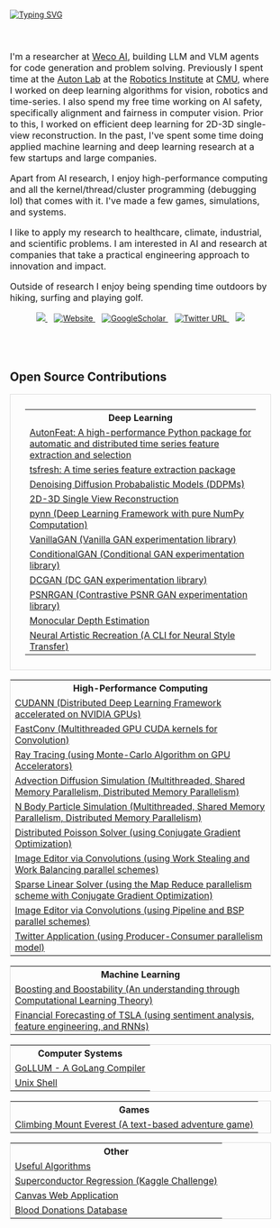 <div style="padding: 20px;">
    <a href="https://github.com/DhruvSrikanth">
        <img src="https://readme-typing-svg.demolab.com?font=Georgia&size=24&duration=2000&pause=500&multiline=false&width=300&height=50&lines=Dhruv+Srikanth" alt="Typing SVG" />
    </a>
</div>


<div style="padding: 20px;">
    <p style="font-size: 16px;">
        I'm a researcher at <a href="https://www.weco.ai">Weco AI</a>, building LLM and VLM agents for code generation and problem solving. Previously I spent time at the <a href="https://autonlab.org">Auton Lab</a> at the <a href="">Robotics Institute</a> at <a href="">CMU</a>, where I worked on deep learning algorithms for vision, robotics and time-series. I also spend my free time working on AI safety, specifically alignment and fairness in computer vision. Prior to this, I worked on efficient deep learning for 2D-3D single-view reconstruction. In the past, I've spent some time doing applied machine learning and deep learning research at a few startups and large companies.
    </p>
    <p style="font-size: 16px;">
        Apart from AI research, I enjoy high-performance computing and all the kernel/thread/cluster programming (debugging lol) that comes with it. I've made a few games, simulations, and systems.
    </p>
    <p style="font-size: 16px;">
        I like to apply my research to healthcare, climate, industrial, and scientific problems. I am interested in AI and research at companies that take a practical engineering approach to innovation and impact.
    </p>
    <p style="font-size: 16px;">
        Outside of research I enjoy being spending time outdoors by hiking, surfing and playing golf.
    </p>
    <p style="text-align: center;">
        <a href="mailto:dhruvsrikanth@uchicago.edu">
            <img src="https://img.shields.io/badge/-Email-red?style=flat&logo=gmail&logoColor=white">
        </a>
        &nbsp;&nbsp;
        <a href='https://dhruvsrikanth.github.io/' target="_blank">
            <img alt='Website' src='https://img.shields.io/badge/Website-FF5722?style=flat&logoColor=white&&color=FFA500'>
        </a>
        &nbsp;&nbsp;
        <a href='https://scholar.google.com/citations?hl=en&user=Dvh53xkAAAAJ' target="_blank">
            <img alt='GoogleScholar' src='https://img.shields.io/badge/Scholar-100000?style=flat&logo=GoogleScholar&logoColor=white&&color=0181FF'>
        </a>
        &nbsp;&nbsp;
        <a href="https://twitter.com/DhruvSrikanth">
            <img alt="Twitter URL" src="https://img.shields.io/twitter/url?color=blue&label=Twitter&style=social&url=https%3A%2F%2Ftwitter.com%2FDhruvSrikanth">
        </a>
        &nbsp;&nbsp;
        <a href="https://www.linkedin.com/in/dhruv-srikanth/">
            <img src="https://img.shields.io/badge/-Linkedin-blue?style=flat&logo=linkedin">
        </a>
    </p>
</div>

<div style="padding: 20px;">
    <h2>Open Source Contributions</h2> 
    <table style="border-collapse: collapse; width: 100%; border: 1px solid #dddddd; padding: 26px">
        <tr><th colspan="1">Deep Learning</th></tr>
        <tr><td><a href="https://github.com/autonlab/AutonFeat">AutonFeat: A high-performance Python package for automatic and distributed time series feature extraction and selection</a></td></tr>
        <tr><td><a href="https://github.com/blue-yonder/tsfresh">tsfresh: A time series feature extraction package</a></td></tr>
        <tr><td><a href="https://github.com/DhruvSrikanth/DenoisingDiffusionProbabilisticModels">Denoising Diffusion Probabalistic Models (DDPMs)</a></td></tr>
        <tr><td><a href="https://github.com/DhruvSrikanth/2D-3D-Single-View-Reconstruction">2D-3D Single View Reconstruction</a></td></tr>
        <tr><td><a href="https://github.com/DhruvSrikanth/pynn">pynn (Deep Learning Framework with pure NumPy Computation)</a></td></tr>
        <tr><td><a href="https://github.com/DhruvSrikanth/VanillaGAN">VanillaGAN (Vanilla GAN experimentation library)</a></td></tr>
        <tr><td><a href="https://github.com/DhruvSrikanth/ConditionalGAN">ConditionalGAN (Conditional GAN experimentation library)</a></td></tr>
        <tr><td><a href="https://github.com/DhruvSrikanth/DCGAN">DCGAN (DC GAN experimentation library)</a></td></tr>
        <tr><td><a href="https://github.com/DhruvSrikanth/PSNRGAN">PSNRGAN (Contrastive PSNR GAN experimentation library)</a></td></tr>
        <tr><td><a href="https://github.com/DhruvSrikanth/MonoDepth">Monocular Depth Estimation</a></td></tr>
        <tr><td><a href="https://github.com/DhruvSrikanth/NeuralArtisticRecreation-CLI-Tool">Neural Artistic Recreation (A CLI for Neural Style Transfer)</a></td></tr>
    </table>
    <table style="border-collapse: collapse; width: 100%; border: 1px solid #dddddd;">
        <tr><th colspan="1">High-Performance Computing</th></tr>
        <tr><td><a href="https://github.com/DhruvSrikanth/CUDANN">CUDANN (Distributed Deep Learning Framework accelerated on NVIDIA GPUs)</a></td></tr>
        <tr><td><a href="https://github.com/DhruvSrikanth/FastConv">FastConv (Multithreaded GPU CUDA kernels for Convolution)</a></td></tr>
        <tr><td><a href="https://github.com/DhruvSrikanth/Monte-Carlo-Ray-Tracing">Ray Tracing (using Monte-Carlo Algorithm on GPU Accelerators)</a></td></tr>
        <tr><td><a href="https://github.com/DhruvSrikanth/Advection-Diffusion-Simulation">Advection Diffusion Simulation (Multithreaded, Shared Memory Parallelism, Distributed Memory Parallelism)</a></td></tr>
        <tr><td><a href="https://github.com/DhruvSrikanth/N-Body-Simulation">N Body Particle Simulation (Multithreaded, Shared Memory Parallelism, Distributed Memory Parallelism)</a></td></tr>
        <tr><td><a href="https://github.com/DhruvSrikanth/Conjugate-Gradient-Simulation">Distributed Poisson Solver (using Conjugate Gradient Optimization)</a></td></tr>
        <tr><td><a href="https://github.com/DhruvSrikanth/WorkBalancingStealingImageEditor">Image Editor via Convolutions (using Work Stealing and Work Balancing parallel schemes)</a></td></tr>
        <tr><td><a href="https://github.com/DhruvSrikanth/MapReduceSparseSolver">Sparse Linear Solver (using the Map Reduce parallelism scheme with Conjugate Gradient Optimization)</a></td></tr>
        <tr><td><a href="https://github.com/DhruvSrikanth/PipelineBSPImageEditor">Image Editor via Convolutions (using Pipeline and BSP parallel schemes)</a></td></tr>
        <tr><td><a href="https://github.com/DhruvSrikanth/TwitterGo">Twitter Application (using Producer-Consumer parallelism model)</a></td></tr>
    </table>
    <table style="border-collapse: collapse; width: 100%; border: 1px solid #dddddd;">
        <tr><th colspan="1">Machine Learning</th></tr>
        <tr><td><a href="https://github.com/DhruvSrikanth/Boosting-Theory">Boosting and Boostability (An understanding through Computational Learning Theory)</a></td></tr>
        <tr><td><a href="https://github.com/DhruvSrikanth/TSLA-Financial-Forecasting">Financial Forecasting of TSLA (using sentiment analysis, feature engineering, and RNNs)</a></td></tr>
    </table>
    <table style="border-collapse: collapse; width: 100%; border: 1px solid #dddddd;">
        <tr><th colspan="1">Computer Systems</th></tr>
        <tr><td><a href="https://github.com/DhruvSrikanth/GoLLUM">GoLLUM - A GoLang Compiler</a></td></tr>
        <tr><td><a href="https://github.com/DhruvSrikanth/Unix-Like-Shell">Unix Shell</a></td></tr>
    </table>
    <table style="border-collapse: collapse; width: 100%; border: 1px solid #dddddd;">
        <tr><th colspan="1">Games</th></tr>
        <tr><td><a href="https://github.com/DhruvSrikanth/ClimbingEverestGame">Climbing Mount Everest (A text-based adventure game)</a></td></tr>
    </table>
    <table style="border-collapse: collapse; width: 100%; border: 1px solid #dddddd;">
        <tr><th colspan="1">Other</th></tr>
        <tr><td><a href="https://github.com/DhruvSrikanth/Algorithms">Useful Algorithms</a></td></tr>
        <tr><td><a href="https://github.com/DhruvSrikanth/Superconductor-Regression-Kaggle-Challenge">Superconductor Regression (Kaggle Challenge)</a></td></tr>
        <tr><td><a href="https://github.com/DhruvSrikanth/Web-Dev-Project">Canvas Web Application</a></td></tr>
        <tr><td><a href="https://github.com/DhruvSrikanth/Blood-Donations-DB">Blood Donations Database</a></td></tr>
    </table>
</div>
